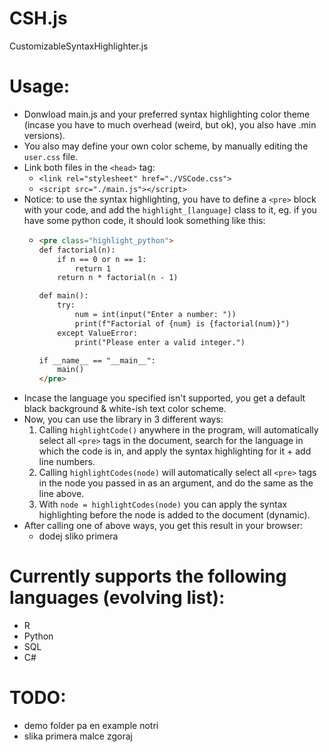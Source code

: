 # CSH.js
CustomizableSyntaxHighlighter.js

# Usage:
- Donwload main.js and your preferred syntax highlighting color theme (incase you have to much overhead (weird, but ok), you also have .min versions).
- You also may define your own color scheme, by manually editing the `user.css` file.
- Link both files in the `<head>` tag:
  - `<link rel="stylesheet" href="./VSCode.css">`
  - `<script src="./main.js"></script>`
- Notice: to use the syntax highlighting, you have to define a `<pre>` block with your code, and add the `highlight_[language]` class to it, eg. if you have some python code, it should look something like this:
  - ```html
    <pre class="highlight_python">
    def factorial(n):
        if n == 0 or n == 1:
            return 1
        return n * factorial(n - 1)
    
    def main():
        try:
            num = int(input("Enter a number: "))
            print(f"Factorial of {num} is {factorial(num)}")
        except ValueError:
            print("Please enter a valid integer.")
    
    if __name__ == "__main__":
        main()
    </pre>
    ```
- Incase the language you specified isn't supported, you get a default black background & white-ish text color scheme.
- Now, you can use the library in 3 different ways:
  1. Calling `highlightCode()` anywhere in the program, will automatically select all `<pre>` tags in the document, search for the language in which the code is in, and apply the syntax highlighting for it + add line numbers.
  2. Calling `highlightCodes(node)` will automatically select all `<pre>` tags in the node you passed in as an argument, and do the same as the line above.
  3. With `node = highlightCodes(node)` you can apply the syntax highlighting before the node is added to the document (dynamic).
- After calling one of above ways, you get this result in your browser:
  - dodej sliko primera

# Currently supports the following languages (evolving list):
- R
- Python
- SQL
- C#

# TODO:
- demo folder pa en example notri
- slika primera malce zgoraj
